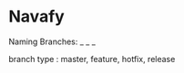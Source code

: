 # Navafy
Naming Branches: <current sprint> _ <author> _ <branch type> _ <branch name>

branch type : master, feature, hotfix, release 
